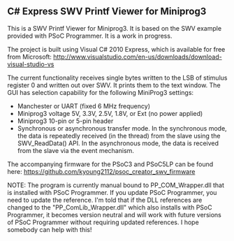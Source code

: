 ## C# Express SWV Printf Viewer for Miniprog3 ##

This is a SWV Printf Viewer for Miniprog3. It is based on the SWV example provided with PSoC Programmer. It is a work in progress.

The project is built using Visual C# 2010 Express, which is available for free from Microsoft: http://www.visualstudio.com/en-us/downloads/download-visual-studio-vs

The current functionality receives single bytes written to the LSB of stimulus register 0 and written out over SWV. It prints them to the text window. The GUI has selection capability for the following MiniProg3 settings:

- Manchester or UART (fixed 6 MHz frequency)
- Miniprog3 voltage 5V, 3.3V, 2.5V, 1.8V, or Ext (no power applied)
- Miniprog3 10-pin or 5-pin header
- Synchronous or asynchronous transfer mode. In the synchronous mode, the data is repeatedly received (in the thread) from the slave using the SWV_ReadData() API. In the asynchronous mode, the data is received from the slave via the event mechanism.

The accompanying firmware for the PSoC3 and PSoC5LP can be found here: https://github.com/kyoung2112/psoc_creator_swv_firmware

NOTE: The program is currently manual bound to PP_COM_Wrapper.dll that is installed with PSoC Programmer. If you update PSoC Programmer, you need to update the reference. I'm told that if the DLL references are changed to the "PP_ComLib_Wrapper.dll" which also installs with PSoC Programmer, it becomes version neutral and will work with future versions of PSoC Programmer without requiring updated references. I hope somebody can help with this!
